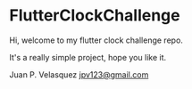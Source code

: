 # FlutterClockChallenge

Hi, welcome to my flutter clock challenge repo.

It's a really simple project, hope you like it. 

Juan P. Velasquez
jpv123@gmail.com
